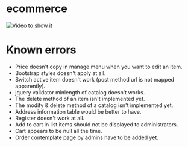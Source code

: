 # ecommerce
[![Video to show it](https://image.prntscr.com/image/9egAp3LxQf_WSBlLnQEbeQ.png)](https://www.youtube.com/watch?v=L90lCITLnYg)

# Known errors
- Price doesn't copy in manage menu when you want to edit an item.
- Bootstrap styles doesn't apply at all.
- Switch active item doesn't work (post method url is not mapped apparently).
- jquery validator minlength of catalog doesn't works.
- The delete method of an item isn't implemented yet.
- The modify & delete method of a catalog isn't implemented yet.
- Address information table would be better to have.
- Register doesn't work at all.
- Add to cart in list items should not be displayed to administrators.
- Cart appears to be null all the time.
- Order contemplate page by admins have to be added yet.

